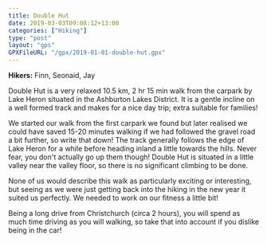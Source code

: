 ```yaml
---
title: Double Hut
date: 2019-03-03T09:08:12+13:00
categories: ["Hiking"]
type: "post"
layout: "gps"
GPXFileURL: "/gpx/2019-01-01-double-hut.gpx"
---
```


__Hikers:__ Finn, Seonaid, Jay

Double Hut is a very relaxed 10.5 km, 2 hr 15 min walk from the carpark by Lake Heron situated in the Ashburton Lakes District. It is a gentle incline on a well formed track and makes for a nice day trip; extra suitable for families!

We started our walk from the first carpark we found but later realised we could have saved 15-20 minutes walking if we had followed the gravel road a bit further, so write that down! The track generally follows the edge of Lake Heron for a while before heading inland a little towards the hills. Never fear, you don't actually go up them though! Double Hut is situated in a little valley near the valley floor, so there is no significant climbing to be done.

None of us would describe this walk as particularly exciting or interesting, but seeing as we were just getting back into the hiking in the new year it suited us perfectly. We needed to work on our fitness a little bit!

Being a long drive from Christchurch (circa 2 hours), you will spend as much time driving as you will walking, so take that into account if you dislike being in the car!